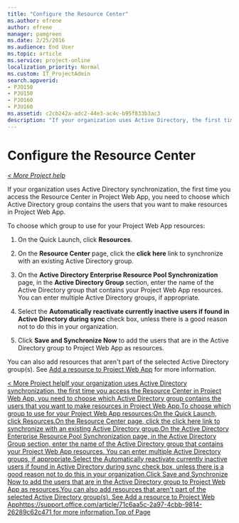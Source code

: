 ```yaml
---
title: "Configure the Resource Center"
ms.author: efrene
author: efrene
manager: pamgreen
ms.date: 2/25/2016
ms.audience: End User
ms.topic: article
ms.service: project-online
localization_priority: Normal
ms.custom: IT_ProjectAdmin
search.appverid:
- PJO150
- PJU150
- PJO160
- PJU160
ms.assetid: c2cb242a-adc2-44e3-ac4c-b95f833b3ac3
description: "If your organization uses Active Directory, the first time you view the Resource Center in Project Web App, you can choose to add members of an Active Directory group as resources."
---
```


# Configure the Resource Center

 *[\< More Project help](project-help.md)* 
  
If your organization uses Active Directory synchronization, the first time you access the Resource Center in Project Web App, you need to choose which Active Directory group contains the users that you want to make resources in Project Web App.
  
To choose which group to use for your Project Web App resources:
  
1. On the Quick Launch, click **Resources**.
    
2. On the **Resource Center** page, click the **click here** link to synchronize with an existing Active Directory group. 
    
3. On the **Active Directory Enterprise Resource Pool Synchronization** page, in the **Active Directory Group** section, enter the name of the Active Directory group that contains your Project Web App resources. You can enter multiple Active Directory groups, if appropriate. 
    
4. Select the **Automatically reactivate currently inactive users if found in Active Directory during sync** check box, unless there is a good reason not to do this in your organization. 
    
5. Click **Save and Synchronize Now** to add the users that are in the Active Directory group to Project Web App as resources. 
    
You can also add resources that aren't part of the selected Active Directory group(s). See [Add a resource to Project Web App](https://support.office.com/article/71c6aa5c-2a97-4cbb-9814-26289c62c471) for more information. 
  
[\< More Project helpIf your organization uses Active Directory synchronization, the first time you access the Resource Center in Project Web App, you need to choose which Active Directory group contains the users that you want to make resources in Project Web App.To choose which group to use for your Project Web App resources:On the Quick Launch, click Resources.On the Resource Center page, click the click here link to synchronize with an existing Active Directory group.On the Active Directory Enterprise Resource Pool Synchronization page, in the Active Directory Group section, enter the name of the Active Directory group that contains your Project Web App resources. You can enter multiple Active Directory groups, if appropriate.Select the Automatically reactivate currently inactive users if found in Active Directory during sync check box, unless there is a good reason not to do this in your organization.Click Save and Synchronize Now to add the users that are in the Active Directory group to Project Web App as resources.You can also add resources that aren't part of the selected Active Directory group(s). See Add a resource to Project Web Apphttps://support.office.com/article/71c6aa5c-2a97-4cbb-9814-26289c62c471 for more information.Top of Page](configure-the-resource-center.md#__top)
  

